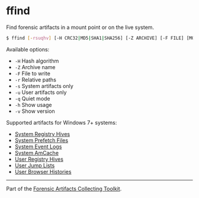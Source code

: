 # ffind
Find forensic artifacts in a mount point or on the live system.

```sh
$ ffind [-rsuqhv] [-H CRC32|MD5|SHA1|SHA256] [-Z ARCHIVE] [-F FILE] [MOUNT ...]
```

Available options:

- `-H` Hash algorithm
- `-Z` Archive name
- `-F` File to write
- `-r` Relative paths
- `-s` System artifacts only
- `-u` User artifacts only
- `-q` Quiet mode
- `-h` Show usage
- `-v` Show version

Supported artifacts for Windows 7+ systems:

- [System Registry Hives](https://forensics.wiki/windows_registry/)
- [System Prefetch Files](https://forensics.wiki/prefetch/)
- [System Event Logs](https://forensics.wiki/windows_event_log_%28evt%29/)
- [System AmCache](https://forensics.wiki/amcache/)
- [User Registry Hives](https://forensics.wiki/windows_registry/)
- [User Jump Lists](https://forensics.wiki/jump_lists/)
- [User Browser Histories](https://forensics.wiki/google_chrome/)

---
Part of the [Forensic Artifacts Collecting Toolkit](../README.md).